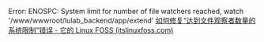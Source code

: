 Error: ENOSPC: System limit for number of file watchers reached, watch '/www/wwwroot/lulab_backend/app/extend'
[如何修复“达到文件观察者数量的系统限制”错误 - 它的 Linux FOSS (itslinuxfoss.com)](https://itslinuxfoss.com/fix-system-limit-watchers-reached-error/)